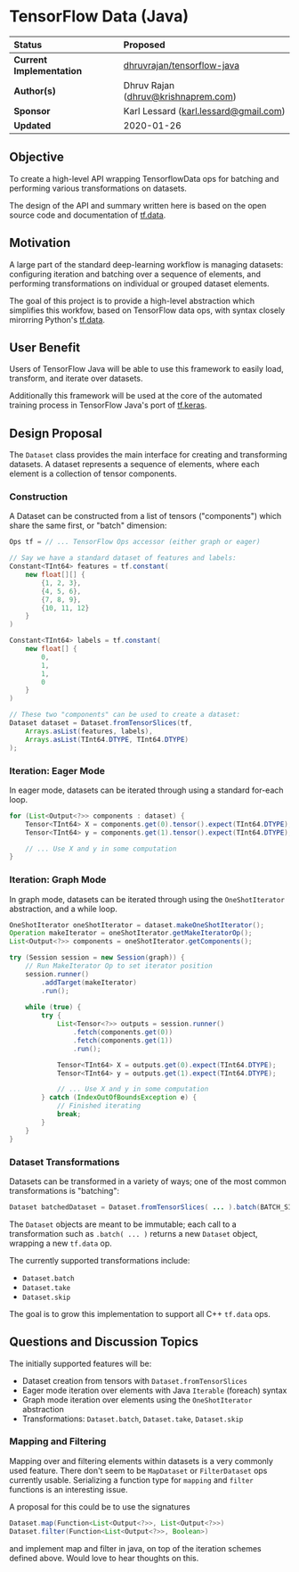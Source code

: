 # TensorFlow Data (Java)

| Status        |Proposed     |
:-------------- |:---------------------------------------------------- |
| **Current Implementation** | [dhruvrajan/tensorflow-java](https://github.com/dhruvrajan/tensorflow-java) |
| **Author(s)** | Dhruv Rajan (dhruv@krishnaprem.com) |
| **Sponsor**   | Karl Lessard (karl.lessard@gmail.com)                 |
| **Updated**   | 2020-01-26                                  |

## Objective

To create a high-level API wrapping TensorflowData ops for batching
and performing various transformations on datasets.

The design of the API and summary written here is based on
the open source code and documentation of 
[tf.data](https://www.tensorflow.org/api_docs/python/tf/data).

## Motivation

A large part of the standard deep-learning workflow is managing datasets:
configuring iteration and batching over a sequence of elements,
and performing transformations on individual or grouped dataset elements.

The goal of this project is to provide a high-level abstraction which simplifies
this workfow, based on TensorFlow data ops, with syntax closely mirorring
Python's [tf.data](https://www.tensorflow.org/api_docs/python/tf/data).

## User Benefit

Users of TensorFlow Java will be able to use this framework to easily
load, transform, and iterate over datasets.

Additionally this framework will be used at the core of the automated
training process in TensorFlow Java's port of [tf.keras](https://www.tensorflow.org/api_docs/python/tf/keras).

## Design Proposal

The `Dataset` class provides the main interface for creating and transforming datasets. A dataset
represents a sequence of elements, where each element is a collection of tensor components.

### Construction

A Dataset can be constructed from a list of tensors ("components") which share the same first, or "batch" dimension:

```java
Ops tf = // ... TensorFlow Ops accessor (either graph or eager)

// Say we have a standard dataset of features and labels:
Constant<TInt64> features = tf.constant(
    new float[][] {
        {1, 2, 3},
        {4, 5, 6},
        {7, 8, 9},
        {10, 11, 12}
    }
)

Constant<TInt64> labels = tf.constant(
    new float[] {
        0,
        1,
        1,
        0
    }
)

// These two "components" can be used to create a dataset:
Dataset dataset = Dataset.fromTensorSlices(tf, 
    Arrays.asList(features, labels),
    Arrays.asList(TInt64.DTYPE, TInt64.DTYPE)
);
```

### Iteration: Eager Mode

In eager mode, datasets can be iterated through using
a standard for-each loop.

```java
for (List<Output<?>> components : dataset) {
    Tensor<TInt64> X = components.get(0).tensor().expect(TInt64.DTYPE);
    Tensor<TInt64> y = components.get(1).tensor().expect(TInt64.DTYPE);

    // ... Use X and y in some computation
}
```

### Iteration: Graph Mode
In graph mode, datasets can be iterated through using the `OneShotIterator`
abstraction, and a while loop.

```java
OneShotIterator oneShotIterator = dataset.makeOneShotIterator();
Operation makeIterator = oneShotIterator.getMakeIteratorOp();
List<Output<?>> components = oneShotIterator.getComponents();

try (Session session = new Session(graph)) {
    // Run MakeIterator Op to set iterator position
    session.runner()
        .addTarget(makeIterator)
        .run();
    
    while (true) {
        try {
            List<Tensor<?>> outputs = session.runner()
                .fetch(components.get(0))
                .fetch(components.get(1))
                .run();

            Tensor<TInt64> X = outputs.get(0).expect(TInt64.DTYPE);
            Tensor<TInt64> y = outputs.get(1).expect(TInt64.DTYPE);

            // ... Use X and y in some computation
        } catch (IndexOutOfBoundsException e) {
            // Finished iterating
            break;
        }
    }
}
```

### Dataset Transformations

Datasets can be transformed in a variety of ways; one of the most
common transformations is "batching":

```java
Dataset batchedDataset = Dataset.fromTensorSlices( ... ).batch(BATCH_SIZE);
```

The `Dataset` objects are meant to be immutable; each call to a transformation
such as `.batch( ... )` returns a new `Dataset` object, wrapping a new `tf.data`
op.

The currently supported transformations include:
- `Dataset.batch`
- `Dataset.take`
- `Dataset.skip`

The goal is to grow this implementation to support all C++ `tf.data` ops.


## Questions and Discussion Topics

The initially supported features will be:

- Dataset creation from tensors with `Dataset.fromTensorSlices`
- Eager mode iteration over elements with Java `Iterable` (foreach) syntax
- Graph mode iteration over elements using the `OneShotIterator` abstraction
- Transformations: `Dataset.batch`, `Dataset.take`, `Dataset.skip`

### Mapping and Filtering
Mapping over and filtering elements within datasets is a very commonly
used feature. There don't seem to be `MapDataset` or `FilterDataset` ops
currently usable. Serializing a function type for `mapping` and `filter`
functions is an interesting issue.

A proposal for this could be to use the signatures

```java
Dataset.map(Function<List<Output<?>>, List<Output<?>>)
Dataset.filter(Function<List<Output<?>>, Boolean>)
```

and implement map and filter in java, on top of the iteration
schemes defined above. Would love to hear thoughts on this.